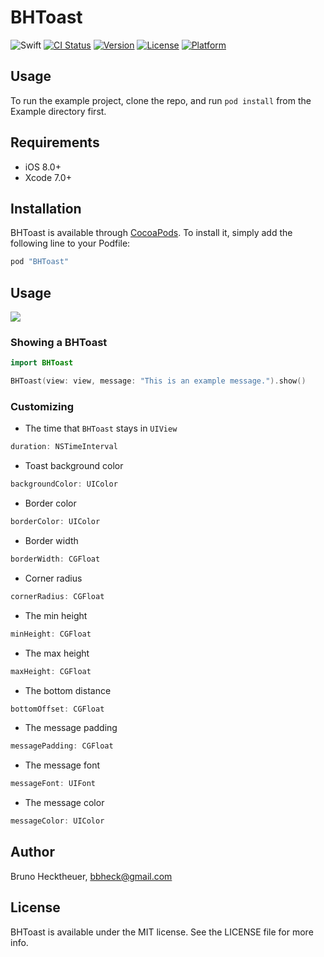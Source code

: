 # BHToast

![Swift](https://img.shields.io/badge/language-Swift-orange.svg)
[![CI Status](http://img.shields.io/travis/bbheck/BHToast.svg?style=flat)](https://travis-ci.org/bbheck/BHToast)
[![Version](https://img.shields.io/cocoapods/v/BHToast.svg?style=flat)](http://cocoapods.org/pods/BHToast)
[![License](https://img.shields.io/cocoapods/l/BHToast.svg?style=flat)](http://cocoapods.org/pods/BHToast)
[![Platform](https://img.shields.io/cocoapods/p/BHToast.svg?style=flat)](http://cocoapods.org/pods/BHToast)

## Usage

To run the example project, clone the repo, and run `pod install` from the Example directory first.

## Requirements

- iOS 8.0+
- Xcode 7.0+

## Installation

BHToast is available through [CocoaPods](http://cocoapods.org). To install
it, simply add the following line to your Podfile:

```ruby
pod "BHToast"
```

## Usage

<img src="https://cloud.githubusercontent.com/assets/2257294/12374113/f796500a-bc78-11e5-93bc-ac886c3d1f66.gif">

### Showing a BHToast

```swift
import BHToast

BHToast(view: view, message: "This is an example message.").show()
```

### Customizing

* The time that `BHToast` stays in `UIView`
```swift
duration: NSTimeInterval
```

* Toast background color
```swift
backgroundColor: UIColor
```

* Border color
```swift
borderColor: UIColor
```

* Border width
```swift
borderWidth: CGFloat
```

* Corner radius
```swift
cornerRadius: CGFloat
```

* The min height
```swift
minHeight: CGFloat
```

* The max height
```swift
maxHeight: CGFloat
```

* The bottom distance
```swift
bottomOffset: CGFloat
```

* The message padding
```swift
messagePadding: CGFloat
```

* The message font
```swift
messageFont: UIFont
```

* The message color
```swift
messageColor: UIColor
```

## Author

Bruno Hecktheuer, bbheck@gmail.com

## License

BHToast is available under the MIT license. See the LICENSE file for more info.
